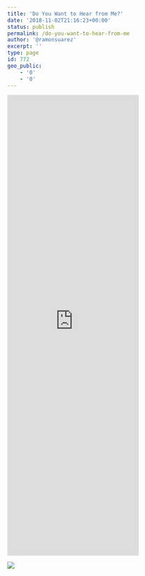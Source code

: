 ```yaml
---
title: 'Do You Want to Hear from Me?'
date: '2018-11-02T21:16:23+00:00'
status: publish
permalink: /do-you-want-to-hear-from-me
author: '@ramonsuarez'
excerpt: ''
type: page
id: 772
geo_public:
    - '0'
    - '0'
---
```

<iframe allowfullscreen="true" frameborder="0" height="1052" marginheight="0" marginwidth="0" mozallowfullscreen="true" src="https://docs.google.com/forms/d/e/1FAIpQLSerPrYxhHkx55PoPtZrKvolDDw5Q-sMc5akSpWP4j0SxsjmzA/viewform?embedded=true" webkitallowfullscreen="true" width=""></iframe>

![](https://ramonsuarez.files.wordpress.com/2018/10/img_20181024_103114.jpg)